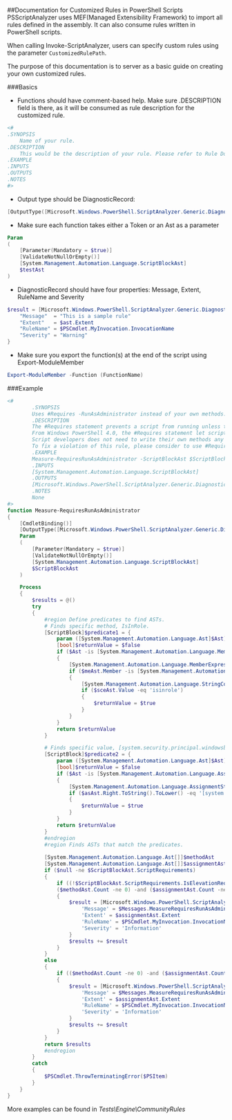##Documentation for Customized Rules in PowerShell Scripts
PSScriptAnalyzer uses MEF(Managed Extensibility Framework) to import all rules defined in the assembly. It can also consume rules written in PowerShell scripts. 

When calling Invoke-ScriptAnalyzer, users can specify custom rules using the parameter `CustomizedRulePath`.

The purpose of this documentation is to server as a basic guide on creating your own customized rules.

###Basics
- Functions should have comment-based help. Make sure .DESCRIPTION field is there, as it will be consumed as rule description for the customized rule.
``` PowerShell
<#
.SYNOPSIS
    Name of your rule.
.DESCRIPTION
    This would be the description of your rule. Please refer to Rule Documentation for consistent rule messages.
.EXAMPLE
.INPUTS
.OUTPUTS
.NOTES
#>
```

- Output type should be DiagnosticRecord:
``` PowerShell
[OutputType([Microsoft.Windows.PowerShell.ScriptAnalyzer.Generic.DiagnosticRecord[]])]
```

- Make sure each function takes either a Token or an Ast as a parameter
``` PowerShell
Param
(
    [Parameter(Mandatory = $true)]
    [ValidateNotNullOrEmpty()]
    [System.Management.Automation.Language.ScriptBlockAst]
    $testAst
)
```

- DiagnosticRecord should have four properties: Message, Extent, RuleName and Severity
``` PowerShell
$result = [Microsoft.Windows.PowerShell.ScriptAnalyzer.Generic.DiagnosticRecord[]]@{
    "Message"  = "This is a sample rule"
    "Extent"   = $ast.Extent
    "RuleName" = $PSCmdlet.MyInvocation.InvocationName
    "Severity" = "Warning"
}
```

- Make sure you export the function(s) at the end of the script using Export-ModuleMember
``` PowerShell
Export-ModuleMember -Function (FunctionName)
```

###Example
``` PowerShell
<#
        .SYNOPSIS
        Uses #Requires -RunAsAdministrator instead of your own methods.
        .DESCRIPTION
        The #Requires statement prevents a script from running unless the Windows PowerShell version, modules, snap-ins, and module and snap-in version prerequisites are met. 
        From Windows PowerShell 4.0, the #Requires statement let script developers require that sessions be run with elevated user rights (run as Administrator). 
        Script developers does not need to write their own methods any more.
        To fix a violation of this rule, please consider to use #Requires -RunAsAdministrator instead of your own methods.
        .EXAMPLE
        Measure-RequiresRunAsAdministrator -ScriptBlockAst $ScriptBlockAst
        .INPUTS
        [System.Management.Automation.Language.ScriptBlockAst]
        .OUTPUTS
        [Microsoft.Windows.PowerShell.ScriptAnalyzer.Generic.DiagnosticRecord[]]
        .NOTES
        None
#>
function Measure-RequiresRunAsAdministrator
{
    [CmdletBinding()]
    [OutputType([Microsoft.Windows.PowerShell.ScriptAnalyzer.Generic.DiagnosticRecord[]])]
    Param
    (
        [Parameter(Mandatory = $true)]
        [ValidateNotNullOrEmpty()]
        [System.Management.Automation.Language.ScriptBlockAst]
        $ScriptBlockAst
    )

    Process
    {
        $results = @()
        try
        {
            #region Define predicates to find ASTs.
            # Finds specific method, IsInRole.
            [ScriptBlock]$predicate1 = {
                param ([System.Management.Automation.Language.Ast]$Ast)
                [bool]$returnValue = $false
                if ($Ast -is [System.Management.Automation.Language.MemberExpressionAst])
                {
                    [System.Management.Automation.Language.MemberExpressionAst]$meAst = $Ast
                    if ($meAst.Member -is [System.Management.Automation.Language.StringConstantExpressionAst])
                    {
                        [System.Management.Automation.Language.StringConstantExpressionAst]$sceAst = $meAst.Member
                        if ($sceAst.Value -eq 'isinrole')
                        {
                            $returnValue = $true
                        }
                    }
                }
                return $returnValue
            }

            # Finds specific value, [system.security.principal.windowsbuiltinrole]::administrator.
            [ScriptBlock]$predicate2 = {
                param ([System.Management.Automation.Language.Ast]$Ast)
                [bool]$returnValue = $false
                if ($Ast -is [System.Management.Automation.Language.AssignmentStatementAst])
                {
                    [System.Management.Automation.Language.AssignmentStatementAst]$asAst = $Ast
                    if ($asAst.Right.ToString().ToLower() -eq '[system.security.principal.windowsbuiltinrole]::administrator')
                    {
                        $returnValue = $true
                    }
                }
                return $returnValue
            }
            #endregion
            #region Finds ASTs that match the predicates.
        
            [System.Management.Automation.Language.Ast[]]$methodAst     = $ScriptBlockAst.FindAll($predicate1, $true)
            [System.Management.Automation.Language.Ast[]]$assignmentAst = $ScriptBlockAst.FindAll($predicate2, $true)
            if ($null -ne $ScriptBlockAst.ScriptRequirements)
            {
                if ((!$ScriptBlockAst.ScriptRequirements.IsElevationRequired) -and 
                ($methodAst.Count -ne 0) -and ($assignmentAst.Count -ne 0))
                {
                    $result = [Microsoft.Windows.PowerShell.ScriptAnalyzer.Generic.DiagnosticRecord]@{
                        'Message' = $Messages.MeasureRequiresRunAsAdministrator
                        'Extent' = $assignmentAst.Extent
                        'RuleName' = $PSCmdlet.MyInvocation.InvocationName
                        'Severity' = 'Information'
                    }
                    $results += $result               
                }
            }
            else
            {
                if (($methodAst.Count -ne 0) -and ($assignmentAst.Count -ne 0))
                {
                    $result = [Microsoft.Windows.PowerShell.ScriptAnalyzer.Generic.DiagnosticRecord]@{
                        'Message' = $Messages.MeasureRequiresRunAsAdministrator
                        'Extent' = $assignmentAst.Extent
                        'RuleName' = $PSCmdlet.MyInvocation.InvocationName
                        'Severity' = 'Information'
                    }
                    $results += $result               
                }        
            }
            return $results
            #endregion 
        }
        catch
        {
            $PSCmdlet.ThrowTerminatingError($PSItem)
        }
    }
}
```

More examples can be found in *Tests\Engine\CommunityRules*
